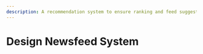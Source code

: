 ```yaml
---
description: A recommendation system to ensure ranking and feed suggestions
---
```


# Design Newsfeed System

